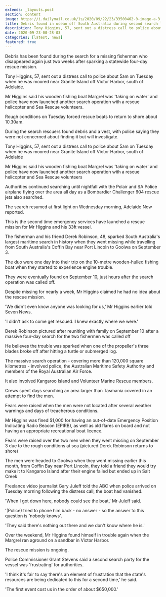 ```yaml
---
extends: _layouts.post
section: content
image: https://i.dailymail.co.uk/1s/2020/09/22/23/33500462-0-image-a-3_1600815553279.jpg 
title: Debris found in ocean off South Australia during second search for fisherman Tony Higgins 
description: Tony Higgins, 57, sent out a distress call to police about 5am on Tuesday when he was moored near Granite Island off Victor Harbor, south of Adelaide. 
date: 2020-09-23-00-28-03 
categories: [latest, news] 
featured: true 
--- 
```

Debris has been found during the search for a missing fisherman who disappeared again just two weeks after sparking a statewide four-day rescue mission.

Tony Higgins, 57, sent out a distress call to police about 5am on Tuesday when he was moored near Granite Island off Victor Harbor, south of Adelaide.

Mr Higgins said his wooden fishing boat Margrel was 'taking on water' and police have now launched another search operation with a rescue helicopter and Sea Rescue volunteers.  

Rough conditions on Tuesday forced rescue boats to return to shore about 10.30am.

During the search rescuers found debris and a vest, with police saying they were not concerned about finding it but will investigate.

Tony Higgins, 57, sent out a distress call to police about 5am on Tuesday when he was moored near Granite Island off Victor Harbor, south of Adelaide 

Mr Higgins said his wooden fishing boat Margrel was 'taking on water' and police have now launched another search operation with a rescue helicopter and Sea Rescue volunteers

Authorities continued searching until nightfall with the Polair and SA Police airplane flying over the area all day as a Bombardier Challenger 604 rescue jets also searched.

The search resumed at first light on Wednesday morning, Adelaide Now reported.

This is the second time emergency services have launched a rescue mission for Mr Higgins and his 33ft vessel.

The fisherman and his friend Derek Robinson, 48, sparked South Australia's largest maritime search in history when they went missing while travelling from South Australia's Coffin Bay near Port Lincoln to Goolwa on September 3.

The duo were one day into their trip on the 10-metre wooden-hulled fishing boat when they started to experience engine trouble.

They were eventually found on September 10, just hours after the search operation was called off.

Despite missing for nearly a week, Mr Higgins claimed he had no idea about the rescue mission.

'We didn't even know anyone was looking for us,' Mr Higgins earlier told Seven News.

'I didn't ask to come get rescued. I knew exactly where we were.'

Derek Robinson pictured after reuniting with family on September 10 after a massive four-day search for the two fishermen was called off

He believes the trouble was sparked when one of the propeller's three blades broke off after hitting a turtle or submerged log.

The massive search operation - covering more than 120,000 square kilometres - involved police, the Australian Maritime Safety Authority and members of the Royal Australian Air Force.

It also involved Kangaroo Island and Volunteer Marine Rescue members.

Crews spent days searching an area larger than Tasmania covered in an attempt to find the men.

Fears were raised when the men were not located after several weather warnings and days of treacherous conditions.

Mr Higgins was fined $1,000 for having an out-of-date Emergency Position Indicating Radio Beacon (EPIRB), as well as old flares on board and not having an appropriate recreational boat licence. 

Fears were raised over the two men when they went missing on September 3 due to the rough conditions at sea (pictured Derek Robinson returns to shore)

The men were headed to Goolwa when they went missing earlier this month, from Coffin Bay near Port Lincoln, they told a friend they would try make it to Kangaroo Island after their engine failed but ended up in Salt Creek

Freelance video journalist Gary Juleff told the ABC when police arrived on Tuesday morning following the distress call, the boat had vanished.

'When I got down here, nobody could see the boat,' Mr Juleff said.

'(Police) tried to phone him back - no answer - so the answer to this question is 'nobody knows'.

'They said there's nothing out there and we don't know where he is.' 

Over the weekend, Mr Higgins found himself in trouble again when the Margrel ran aground on a sandbar in Victor Harbor.

The rescue mission is ongoing.  

Police Commissioner Grant Stevens said a second search party for the vessel was 'frustrating' for authorities. 

'I think it's fair to say there's an element of frustration that the state's resources are being dedicated to this for a second time,' he said.

'The first event cost us in the order of about $650,000.'

